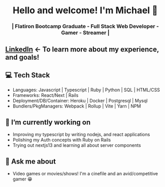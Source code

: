 <h1 align="center">
	Hello and welcome! I'm Michael 👋
</h1>

<h3 align="center">
	| Flatiron Bootcamp Graduate - Full Stack Web Developer - Gamer - Streamer |
</h3>

## <a href="https://www.linkedin.com/in/michael-muniz94/">LinkedIn</a> <- To learn more about my experience, and goals!

## 💻 Tech Stack
* Languages: Javascript | Typescript | Ruby | Python | SQL | HTML/CSS
* Frameworks: React/Next | Rails
* Deployment/DB/Container: Heroku | Docker | Postgresql | Mysql
* Bundlers/PkgManagers: Webpack | Rollup | Vite | Yarn | NPM

## 🔭 I’m currently working on
* Improving my typescript by writing nodejs, and react applications
* Polishing my Auth concepts with Ruby on Rails
* Trying out nextjs13 and learning all about server components

## 💬 Ask me about
* Video games or movies/shows! I'm a cinefile and an avid/competitive gamer 😁

<!--
**MichaelM3/michaelm3** is a ✨ _special_ ✨ repository because its `README.md` (this file) appears on your GitHub profile.

Here are some ideas to get you started:

- 🔭 I’m currently working on ...
- 🌱 I’m currently learning ...
- 👯 I’m looking to collaborate on ...
- 🤔 I’m looking for help with ...
- 💬 Ask me about ...
- 📫 How to reach me: ...
- 😄 Pronouns: ...
- ⚡ Fun fact: ...
-->

